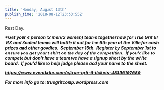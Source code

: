 ```yaml
---
title: 'Monday, August 13th'
publish_time: '2018-08-12T23:53:55Z'
---
```


Rest Day.

***\*Get your 4 person (2 men/2 women) teams together now for True Grit
6!  RX and Scaled teams will battle it out for the 6th year at the Ville
for cash prizes and other goodies.  September 15th.  Register by
September 1st to ensure you get your t shirt on the day of the
competition.  If you'd like to compete but don't have a team we have a
signup sheet by the white board.  If you'd like to help judge please add
your name to the sheet.***

***<https://www.eventbrite.com/e/true-grit-6-tickets-48356197689>***

***For more info go to: truegritcomp.wordpress.com***
